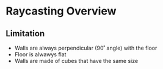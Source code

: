 # Raycasting Overview

## Limitation

- Walls are always perpendicular (90˚ angle) with the floor
- Floor is alwawys flat
- Walls are made of cubes that have the same size
